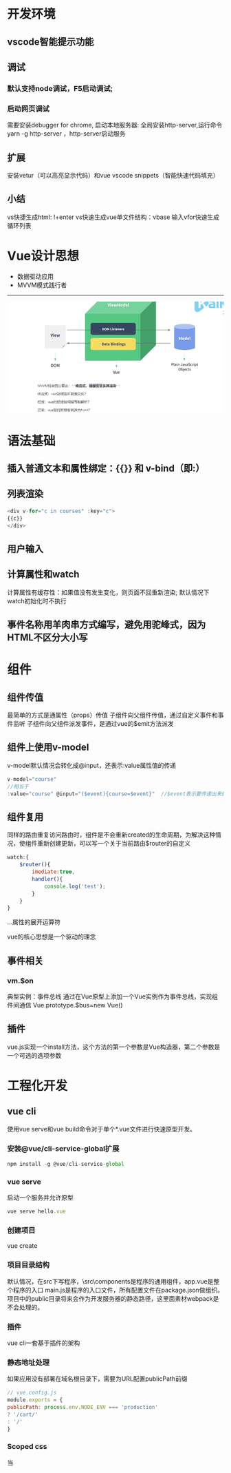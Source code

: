 # 开发环境

##  vscode智能提示功能
##  调试
###  默认支持node调试，F5启动调试;
### 启动网页调试
 需要安装debugger for chrome, 启动本地服务器:
全局安装http-server,运行命令yarn -g http-server ，http-server启动服务

## 扩展
安装vetur（可以高亮显示代码）和vue vscode snippets（智能快速代码填充）
## 小结
vs快捷生成html: !+enter
vs快速生成vue单文件结构：vbase
输入vfor快速生成循环列表

# Vue设计思想
* 数据驱动应用
* MVVM模式践行者
--------------------------------------------------
![](全栈vue_files/1.png)

# 语法基础
## 插入普通文本和属性绑定：{{}} 和 v-bind（即:）
## 列表渲染
```javascript
<div v-for="c in courses" :key="c">
{{c}}
</div>
```
## 用户输入
## 计算属性和watch
计算属性有缓存性：如果值没有发生变化，则页面不回重新渲染;
默认情况下watch初始化时不执行
## 事件名称用羊肉串方式编写，避免用驼峰式，因为HTML不区分大小写
# 组件
## 组件传值
最简单的方式是通属性（props）传值
子组件向父组件传值，通过自定义事件和事件监听
子组件向父组件派发事件，是通过vue的$emit方法派发
## 组件上使用v-model
v-model默认情况会转化成@input，还表示:value属性值的传递
```javascript
v-model="course" 
//相当于
:value="course" @input="($event){course=$event}"  //$event表示要传递出来的参数
```

## 组件复用
同样的路由重复访问路由时，组件是不会重新created的生命周期，为解决这种情况，使组件重新创建更新，可以写一个关于当前路由$router的自定义
```javascript
watch:{
	$router(){
		imediate:true,
		handler(){
			console.log('test');
		}
	}
}
```

...属性的展开运算符

vue的核心思想是一个驱动的理念

## 事件相关
### vm.$on
典型实例：事件总线
通过在Vue原型上添加一个Vue实例作为事件总线，实现组件间通信
Vue.prototype.$bus=new Vue()
## 插件
vue.js实现一个install方法，这个方法的第一个参数是Vue构造器，第二个参数是一个可选的选项参数
# 工程化开发
## vue cli
使用vue serve和vue build命令对于单个*.vue文件进行快速原型开发。
### 安装@vue/cli-service-global扩展

```javascript
npm install -g @vue/cli-service-global
```
### vue serve
启动一个服务并允许原型
```javascript
vue serve hello.vue
```
### 创建项目
vue create
### 项目目录结构
默认情况，在src下写程序，\src\components是程序的通用组件，app.vue是整个程序的入口
main.js是程序的入口文件，所有配置文件在package.json做组织。
项目中的public目录将来会作为开发服务器的静态路径，这里面素材webpack是不会处理的。
### 插件
vue cli一套基于插件的架构
### 静态地址处理
如果应用没有部署在域名根目录下，需要为URL配置publicPath前缀
```javascript
// vue.config.js
module.exports = {
publicPath: process.env.NODE_ENV === 'production'
? '/cart/'
: '/'
}
```
### Scoped css
当 <style> 标签有 scoped 属性时，它的 CSS 只作用于当前组件中的元素。
```javascript
<style scoped>
.red {
color: red;
}
</style>
```
其原理是通过使用 PostCSS 来实现以下转换：
```javascript
<template>
<div class="red" data-v-f3f3eg9>hi</div>
</template>
<style>
.red[data-v-f3f3eg9] {
color: red;
}
</style>
```
深度作用选择器：使用 >>> 操作符可以使 scoped 样式中的一个选择器能够作用得“更深”.
Sass 之类的预处理器无法正确解析 >>> 。这种情况下你可以使用 /deep/ 或 ::v-deep 操作符
取而代之.
### CSS Module
用于模块化和组合css的系统
添加module
```javascript
<style module lang="scss">
.red {
color: #f00;
}
.bold {
font-weight: bold;
}
</style>
```
模板中通过$style.xx访问
```javascript
<a :class="$style.red">awesome-vue</a>
<a :class="{[$style.red]:isRed}">awesome-vue</a>
<a :class="[$style.red, $style.bold]">awesome-vue</a>

```
### 数据访问相关
数据模拟
使用开发服务器配置before选项，可以编写接口，提供模拟数据
```javascript
devServer:{
	before(app) {
		app.get('/api/courses', (req, res) => {
			res.json([{ name: 'web全栈', price: 8999 }, { name: 'web高级', price:
			8999 }])
		})
	}
}

```
调用
```javascript
import axios from 'axios'
export function getCourses() {
	return axios.get('/api/courses').then(res => res.data)
}

```
设置开发服务器代理选项可以有效避免调用接口时出现跨域的情况
```javascript
devServer: {
	proxy: 'http://localhost:3000'
}

```
测试接口
```javascript
// 需要安装express：npm i express
const express = require('express')
const app = express()
app.get('/api/courses', (req, res) => {
	res.json([{ name: 'web全栈', price: 8999 }, { name: 'web高级', price: 8999 }])
})
app.listen(3000)

```
### 编程导航
router.push(location, onComplete?, onAbort?)
### 路由守卫
#### 全局守卫
#### 路由独享守卫
#### 组件内守卫
### 动态路由
通过router.addRoutes(routes)方式动态添加路由
```javascript
// Login.vue用户登录成功后动态添加/about
login() {
window.isLogin = true;
this.$router.addRoutes([
{
path: "/about", //...
}
]);
const redirect = this.$route.query.redirect || "/";
this.$router.push(redirect);
}

```
### 路由组件缓存
利用keepalive做组件缓存，保留组件状态，提高执行效率
```javascript
//缓存about组件
<keep-alive include="about">
<router-view></router-view>
</keep-alive>

```
* 使用include或exclude时要给组件设置name
* 两个特别的生命周期：activated、deactivated
### 派生状态
可以使用getters从store的state中派生出一些状态
### vuex
如果没有异步操作，直接mutation就可以，异步的话，就需要使用action
## vue ui
## Vue全家桶原理分析
插件其实就是一个对象，里面实现install方法  {install()}
纯运行时版本，不存在编译器，描述组件不能用template，只能用render函数
在vs code安装code runer 可以快捷调试js

# 手撸Vue

## 实现数组响应式

1. 找到数组原型
2. 覆盖那些能够修改数组的更新方法，使其能够通知更新
3. 将得到的新原型设置到数组实例原型上

# 源码剖析vue
## 问题
* __dirname，指当前模块的目录名
* path.resolve([…paths])里的每个参数都类似在当前目录执行一个cd操作，从左到右执行，返回的是最后的当前目录
path.resolve('/foo/bar', '/tmp/file/');相当于：
```javascript
cd /foo/bar //此时路径为 /foo/bar
cd /tmp/file/ //此时路径为 /tmp/file
```

创建vue实例时，如果有el选项，不用$mount方法也是可以在页面渲染的，但如果只有template选项就需要$mount挂载方法了。

vue实例化过程中，render优先级是最高的，render>template>el

## 初始化流程

src\platforms\web\entry-runtime-with-compiler.js

入口文件，覆盖$mount: 处理template和el

src\platforms\web\runtime\index.js

定义$mount

src\core\global-api\index.js

定义全局api

src\core\instance\index.js

定义构造函数

src\core\instance\init.js

初始化方法_init定义的地方

```
initLifecycle(vm)
initEvents(vm)
initRender(vm)
callHook(vm, 'beforeCreate')
initInjections(vm) // resolve injections before data/props
initState(vm)
initProvide(vm) // resolve provide after data/props
callHook(vm, 'created')
```



src\core\instance\state.js

initdata, 获取data，设置代理，启动响应式

src\core\observer\index.js

vue 2.0后，一个组件只有一个watcher